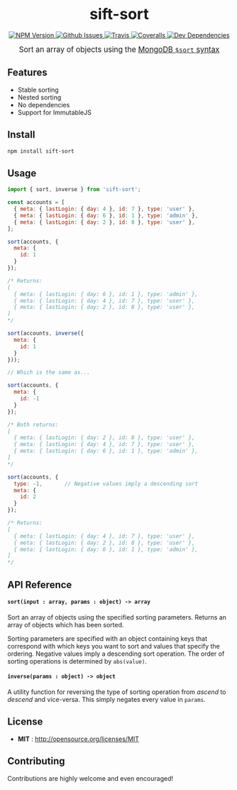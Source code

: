 <big><h1 align="center">sift-sort</h1></big>

<p align="center">
  <a href="https://npmjs.org/package/sift-sort">
    <img src="https://img.shields.io/npm/v/sift-sort.svg" alt="NPM Version">
  </a>

  <a href="https://github.com/puradox/sift-sort/issues">
    <img src="https://img.shields.io/github/issues/puradox/sift-sort.svg" alt="Github Issues">
  </a>

  <a href="https://travis-ci.org/puradox/sift-sort">
    <img src="https://img.shields.io/travis/puradox/sift-sort.svg" alt="Travis">
  </a>

  <a href="https://coveralls.io/github/puradox/sift-sort">
    <img src="https://img.shields.io/coveralls/puradox/sift-sort.svg" alt="Coveralls">
  </a>

  <a href="https://david-dm.org/puradox/sift-sort?type=dev">
    <img src="https://david-dm.org/puradox/sift-sort/dev-status.svg" alt="Dev Dependencies">
  </a>
</p>

<p align="center"><big>
  Sort an array of objects using the
  <a href="https://docs.mongodb.com/manual/reference/operator/aggregation/sort/index.html">
    MongoDB <code>$sort</code> syntax
  </a>
</big></p>


## Features
  - Stable sorting
  - Nested sorting
  - No dependencies
  - Support for ImmutableJS

## Install

```sh
npm install sift-sort
```

## Usage

```javascript
import { sort, inverse } from 'sift-sort';

const accounts = [
  { meta: { lastLogin: { day: 4 }, id: 7 }, type: 'user' },
  { meta: { lastLogin: { day: 6 }, id: 1 }, type: 'admin' },
  { meta: { lastLogin: { day: 2 }, id: 8 }, type: 'user' },
];

sort(accounts, {
  meta: {
    id: 1
  }
});

/* Returns:
[
  { meta: { lastLogin: { day: 6 }, id: 1 }, type: 'admin' },
  { meta: { lastLogin: { day: 4 }, id: 7 }, type: 'user' },
  { meta: { lastLogin: { day: 2 }, id: 8 }, type: 'user' },
]
*/

sort(accounts, inverse({
  meta: {
    id: 1
  }
}));

// Which is the same as...

sort(accounts, {
  meta: {
    id: -1
  }
});

/* Both returns:
[
  { meta: { lastLogin: { day: 2 }, id: 8 }, type: 'user' },
  { meta: { lastLogin: { day: 4 }, id: 7 }, type: 'user' },
  { meta: { lastLogin: { day: 6 }, id: 1 }, type: 'admin' },
]
*/

sort(accounts, {
  type: -1,       // Negative values imply a descending sort
  meta: {
    id: 2
  }
});

/* Returns:
[
  { meta: { lastLogin: { day: 4 }, id: 7 }, type: 'user' },
  { meta: { lastLogin: { day: 2 }, id: 8 }, type: 'user' },
  { meta: { lastLogin: { day: 6 }, id: 1 }, type: 'admin' },
]
*/

```

## API Reference

#### `sort(input : array, params : object) -> array`

Sort an array of objects using the specified sorting parameters. Returns an array of objects which has been sorted.

Sorting parameters are specified with an object containing keys that correspond with which keys you want to sort and
values that specify the ordering. Negative values imply a descending sort operation. The order of sorting operations
is determined by `abs(value)`.


#### `inverse(params : object) -> object`

A utility function for reversing the type of sorting operation from *ascend* to *descend* and vice-versa. This simply
negates every value in `params`.

## License

- **MIT** : http://opensource.org/licenses/MIT

## Contributing

Contributions are highly welcome and even encouraged!
